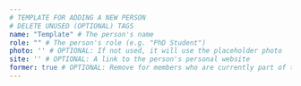 ```yaml
---
# TEMPLATE FOR ADDING A NEW PERSON
# DELETE UNUSED (OPTIONAL) TAGS
name: "Template" # The person's name
role: "" # The person's role (e.g. "PhD Student")
photo: '' # OPTIONAL: If not used, it will use the placeholder photo
site: '' # OPTIONAL: A link to the person's personal website
former: true # OPTIONAL: Remove for members who are currently part of the lab
---
```


<!-- PUT THE PERSON'S DESCRIPTION OR RESEARCH OVERVIEW HERE -->